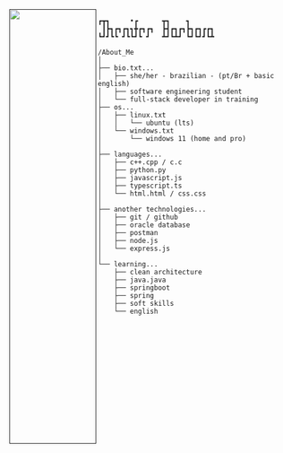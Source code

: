 <a href="">
<img src="https://cdn.pixabay.com/photo/2023/09/02/07/41/ai-generated-8228386_1280.png" align="left" width="155" height="775">
</a>

```plaintext
┏┳┓     •┏      ┳┓    ┓      
 ┃┣┓┏┓┏┓┓╋┏┓┏┓  ┣┫┏┓┏┓┣┓┏┓┏┏┓
┗┛┛┗┗ ┛┗┗┛┗ ┛   ┻┛┗┻┛ ┗┛┗┛┛┗┻
```
  
```plaintext
/About_Me
│
├── bio.txt...
│   ├── she/her - brazilian - (pt/Br + basic english)
│   ├── software engineering student
│   └── full-stack developer in training
├── os...
│   ├── linux.txt
│   │   └── ubuntu (lts)
│   └── windows.txt
│       └── windows 11 (home and pro)
│
├── languages...
│   ├── c++.cpp / c.c
│   ├── python.py
│   ├── javascript.js
│   ├── typescript.ts
│   └── html.html / css.css
│
├── another technologies...
│   ├── git / github
│   ├── oracle database
│   ├── postman
│   ├── node.js
│   └── express.js
│
└── learning...
    ├── clean architecture
    ├── java.java
    ├── springboot
    ├── spring
    ├── soft skills
    └── english
```
